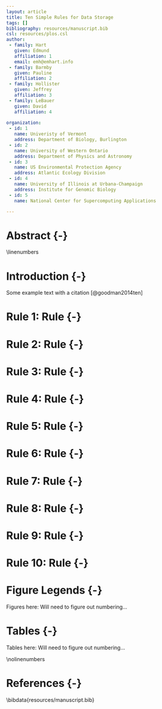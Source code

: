 ```yaml
---
layout: article
title: Ten Simple Rules for Data Storage
tags: []
bibliography: resources/manuscript.bib
csl: resources/plos.csl
author:
 - family: Hart
   given: Edmund
   affiliation: 1
   email: emh@emhart.info
 - family: Barmby
   given: Pauline
   affiliation: 2
 - family: Hollister
   given: Jeffrey
   affiliation: 3
 - family: LeBauer
   given: David
   affiliation: 4
   
organization:
 - id: 1
   name: Univeristy of Vermont
   address: Department of Biology, Burlington
 - id: 2
   name: University of Western Ontario
   address: Department of Physics and Astronomy
 - id: 3
   name: US Environmental Protection Agency
   address: Atlantic Ecology Division
 - id: 4
   name: University of Illinois at Urbana-Champaign
   address: Institute for Genomic Biology
 - id: 5
   name: National Center for Supercomputing Applications

---
```


# Abstract {-}

\linenumbers

# Introduction {-}
Some example text with a citation [@goodman2014ten]

# Rule 1: Rule {-}

# Rule 2: Rule {-}

# Rule 3: Rule {-}

# Rule 4: Rule {-}

# Rule 5: Rule {-}

# Rule 6: Rule {-}

# Rule 7: Rule {-}

# Rule 8: Rule {-}

# Rule 9: Rule {-}

# Rule 10: Rule {-}

# Figure Legends {-}

Figures here:  Will need to figure out numbering...

# Tables {-}

Tables here:  Will need to figure out numbering...

\nolinenumbers

# References {-}
\bibdata{resources/manuscript.bib}
